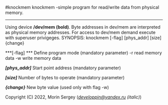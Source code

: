 #knockmem
knockmem -simple program for read/write data from physical memory. 
____
Using device **/dev/mem  (bold)**. Byte addresses in dev/mem are interpreted as physical memory addresses. For access to dev/mem demand execute with superuser privigeges. 
SYNOPSIS: knockmem [-flag] [phys_addr] [size] {change}

***[-flag] ***     Define program mode   (mandatory parameter) 
		      -r      read memory data
		      -w      write memory data


***[phys_addr]*** Start point address   (mandatory parameter)


***[size]***      Number of bytes to operate   (mandatory parameter)


***{change}***    New byte value   (used only with flag -w)





Copyright (C) 2022, Morin Sergey (*developpin@yandex.ru (italic)*)
